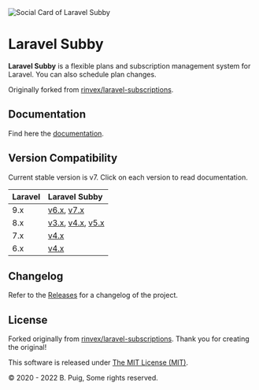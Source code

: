 <img src="https://repository-images.githubusercontent.com/312531331/83fd5e80-9ec8-11eb-9b6a-210d761a536e" alt="Social Card of Laravel Subby">

# Laravel Subby

**Laravel Subby** is a flexible plans and subscription management system for Laravel. You can also schedule plan
changes.

Originally forked from [rinvex/laravel-subscriptions](https://github.com/rinvex/laravel-subscriptions).

## Documentation
Find here the [documentation](https://bpuig.github.io/laravel-subby/).

## Version Compatibility

Current stable version is v7. Click on each version to read documentation.

| Laravel | Laravel Subby                                                                                                                                                 |
|:--------|:--------------------------------------------------------------------------------------------------------------------------------------------------------------|
| 9.x     | [v6.x](https://bpuig.github.io/laravel-subby/v6.x/), [v7.x](https://bpuig.github.io/laravel-subby/v7.x/)                                                      |
| 8.x     | [v3.x](https://bpuig.github.io/laravel-subby/v3.x/), [v4.x](https://bpuig.github.io/laravel-subby/v4.x/), [v5.x](https://bpuig.github.io/laravel-subby/v5.x/) |
| 7.x     | [v4.x](https://bpuig.github.io/laravel-subby/v4.x/)                                                                                                           |
| 6.x     | [v4.x](https://bpuig.github.io/laravel-subby/v4.x/)                                                                                                           |

## Changelog

Refer to the [Releases](https://github.com/bpuig/laravel-subby/releases) for a changelog of the project.

## License

Forked originally from [rinvex/laravel-subscriptions](https://github.com/rinvex/laravel-subscriptions). Thank you for
creating the original!

This software is released under [The MIT License (MIT)](LICENSE).

&copy; 2020 - 2022 B. Puig, Some rights reserved.



